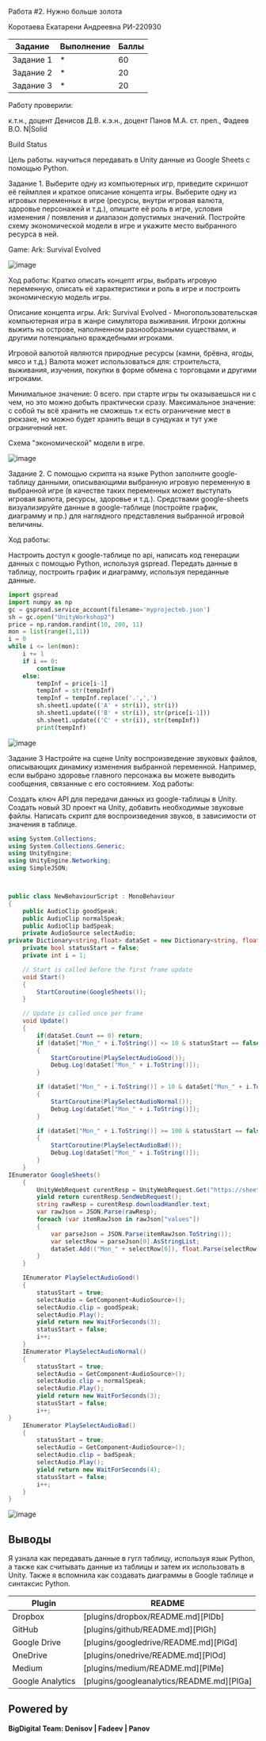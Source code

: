Работа #2. Нужно больше золота

Коротаева Екатарени Андреевна
РИ-220930

| Задание | Выполнение | Баллы |
| ------ | ------ | ------ |
| Задание 1 | * | 60 |
| Задание 2 | * | 20 |
| Задание 3 | * | 20 |

Работу проверили:

к.т.н., доцент Денисов Д.В.
к.э.н., доцент Панов М.А.
ст. преп., Фадеев В.О.
N|Solid

Build Status

Цель работы.
научиться передавать в Unity данные из Google Sheets с помощью Python.

Задание 1. Выберите одну из компьютерных игр, приведите скриншот её геймплея и краткое описание концепта игры. Выберите одну из игровых переменных в игре (ресурсы, внутри игровая валюта, здоровье персонажей и т.д.), опишите её роль в игре, условия изменения / появления и диапазон допустимых значений. Постройте схему экономической модели в игре и укажите место выбранного ресурса в ней.

Game: Ark: Survival Evolved

![image](https://github.com/MsKat04/Laba/assets/116561169/e1902ab8-c815-480a-9daa-14dd49d9a9a3)


Ход работы:
Кратко описать концепт игры, выбрать игровую переменную, описать её характеристики и роль в игре и построить экономическую модель игры.

Описание концепта игры.
Ark: Survival Evolved - Многопользовательская компьютерная игра в жанре симулятора выживания. Игроки должны выжить на острове, наполненном разнообразными существами, и другими потенциально враждебными игроками.

Игровой валютой являются природные ресурсы (камни, брёвна, ягоды, мясо и т.д.)
Валюта может использоваться для: строительста, выживания, изучения, покупки в форме обмена с торговцами и другими игроками.

Минимальное значение: 0 всего. при старте игры ты оказываешься ни с чем, но это можно добыть практически сразу.
Максимальное значение: с собой ты всё хранить не сможешь т.к есть ограничение мест в рюкзаке, но можно будет хранить вещи в сундуках и тут уже ограничений нет.


Схема "экономической" модели в игре.

![image](https://github.com/MsKat04/Laba/assets/116561169/1a7b205e-ed1c-4013-b472-29840adade58)

Задание 2. С помощью скрипта на языке Python заполните google-таблицу данными, описывающими выбранную игровую переменную в выбранной игре (в качестве таких переменных может выступать игровая валюта, ресурсы, здоровье и т.д.). Средствами google-sheets визуализируйте данные в google-таблице (постройте график, диаграмму и пр.) для наглядного представления выбранной игровой величины.

Ход работы:

Настроить доступ к google-таблице по api, написать код генерации данных с помощью Python, используя gspread.
Передать данные в таблицу, построить график и диаграмму, используя переданные данные.
```py
import gspread
import numpy as np
gc = gspread.service_account(filename='myprojecteb.json')
sh = gc.open("UnityWorkshop2")
price = np.random.randint(10, 200, 11)
mon = list(range(1,11))
i = 0
while i <= len(mon):
    i += 1
    if i == 0:
        continue
    else:
        tempInf = price[i-1]
        tempInf = str(tempInf)
        tempInf = tempInf.replace('.',',')
        sh.sheet1.update(('A' + str(i)), str(i))
        sh.sheet1.update(('B' + str(i)), str(price[i-1]))
        sh.sheet1.update(('C' + str(i)), str(tempInf))
        print(tempInf)
```


![image](https://github.com/MsKat04/Laba/assets/116561169/03a146c8-184d-4115-a894-21feff33393a)


Задание 3
Настройте на сцене Unity воспроизведение звуковых файлов, описывающих динамику изменения выбранной переменной. Например, если выбрано здоровье главного персонажа вы можете выводить сообщения, связанные с его состоянием.
Ход работы:

Создать ключ API для передачи данных из google-таблицы в Unity.
Создать новый 3D проект на Unity, добавить необходимые звуковые файлы.
Написать скрипт для воспроизведения звуков, в зависимости от значения в таблице.

```cs
using System.Collections;
using System.Collections.Generic;
using UnityEngine;
using UnityEngine.Networking;
using SimpleJSON;



public class NewBehaviourScript : MonoBehaviour
{
    public AudioClip goodSpeak;
    public AudioClip normalSpeak;
    public AudioClip badSpeak;
    private AudioSource selectAudio;
private Dictionary<string,float> dataSet = new Dictionary<string, float>();
    private bool statusStart = false;
    private int i = 1;

    // Start is called before the first frame update
    void Start()
    {
        StartCoroutine(GoogleSheets());
    }

    // Update is called once per frame
    void Update()
    {
        if(dataSet.Count == 0) return;
        if (dataSet["Mon_" + i.ToString()] <= 10 & statusStart == false & i != dataSet.Count)
        {
            StartCoroutine(PlaySelectAudioGood());
            Debug.Log(dataSet["Mon_" + i.ToString()]);
        }

        if (dataSet["Mon_" + i.ToString()] > 10 & dataSet["Mon_" + i.ToString()] < 100 & statusStart == false & i != dataSet.Count)
        {
            StartCoroutine(PlaySelectAudioNormal());
            Debug.Log(dataSet["Mon_" + i.ToString()]);
        }

        if (dataSet["Mon_" + i.ToString()] >= 100 & statusStart == false & i != dataSet.Count)
        {
            StartCoroutine(PlaySelectAudioBad());
            Debug.Log(dataSet["Mon_" + i.ToString()]);
        }
    }
IEnumerator GoogleSheets()
    {
        UnityWebRequest curentResp = UnityWebRequest.Get("https://sheets.googleapis.com/v4/spreadsheets/1CEjtCsGKu_fHyNkAAnhjj7Op5AObTqc0w-XotEF8bTI/values/Лист1?key=AIzaSyASnu9QXtSW-cHLv__q0mYZNbbhJUFUgdM");
        yield return curentResp.SendWebRequest();
        string rawResp = curentResp.downloadHandler.text;
        var rawJson = JSON.Parse(rawResp);
        foreach (var itemRawJson in rawJson["values"])
        {
            var parseJson = JSON.Parse(itemRawJson.ToString());
            var selectRow = parseJson[0].AsStringList;
            dataSet.Add(("Mon_" + selectRow[0]), float.Parse(selectRow[2]));
        }
    }

    IEnumerator PlaySelectAudioGood()
    {
        statusStart = true;
        selectAudio = GetComponent<AudioSource>();
        selectAudio.clip = goodSpeak;
        selectAudio.Play();
        yield return new WaitForSeconds(3);
        statusStart = false;
        i++;
    }
    IEnumerator PlaySelectAudioNormal()
    {
        statusStart = true;
        selectAudio = GetComponent<AudioSource>();
        selectAudio.clip = normalSpeak;
        selectAudio.Play();
        yield return new WaitForSeconds(3);
        statusStart = false;
        i++;
}
    IEnumerator PlaySelectAudioBad()
    {
        statusStart = true;
        selectAudio = GetComponent<AudioSource>();
        selectAudio.clip = badSpeak;
        selectAudio.Play();
        yield return new WaitForSeconds(4);
        statusStart = false;
        i++;
    }
}
```
![image](https://github.com/MsKat04/Laba/assets/116561169/52422cbd-bfdf-4b9b-bf28-fbc778a2a4ab)


## Выводы

Я узнала как передавать данные в гугл таблицу, используя язык Python, а также как считывать данные из таблицы и затем их использовать в Unity.
Также я вспомнила как создавать диаграммы в Google таблице и синтаксис Python.

| Plugin | README |
| ------ | ------ |
| Dropbox | [plugins/dropbox/README.md][PlDb] |
| GitHub | [plugins/github/README.md][PlGh] |
| Google Drive | [plugins/googledrive/README.md][PlGd] |
| OneDrive | [plugins/onedrive/README.md][PlOd] |
| Medium | [plugins/medium/README.md][PlMe] |
| Google Analytics | [plugins/googleanalytics/README.md][PlGa] |

## Powered by

**BigDigital Team: Denisov | Fadeev | Panov**
